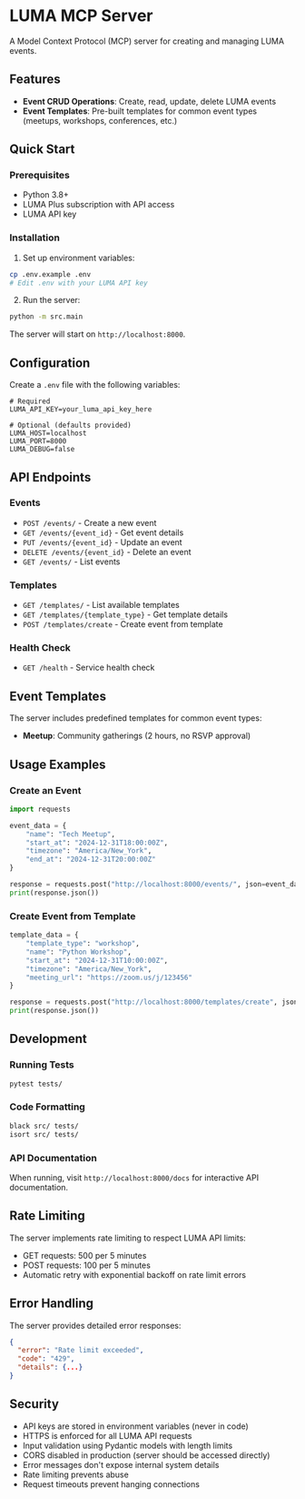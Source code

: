 # LUMA MCP Server

A Model Context Protocol (MCP) server for creating and managing LUMA events. 

## Features

- **Event CRUD Operations**: Create, read, update, delete LUMA events
- **Event Templates**: Pre-built templates for common event types (meetups, workshops, conferences, etc.)

## Quick Start

### Prerequisites

- Python 3.8+
- LUMA Plus subscription with API access
- LUMA API key

### Installation


1. Set up environment variables:
```bash
cp .env.example .env
# Edit .env with your LUMA API key
```

2. Run the server:
```bash
python -m src.main
```

The server will start on `http://localhost:8000`.

## Configuration

Create a `.env` file with the following variables:

```env
# Required
LUMA_API_KEY=your_luma_api_key_here

# Optional (defaults provided)
LUMA_HOST=localhost
LUMA_PORT=8000
LUMA_DEBUG=false
```

## API Endpoints

### Events

- `POST /events/` - Create a new event
- `GET /events/{event_id}` - Get event details
- `PUT /events/{event_id}` - Update an event
- `DELETE /events/{event_id}` - Delete an event
- `GET /events/` - List events

### Templates

- `GET /templates/` - List available templates
- `GET /templates/{template_type}` - Get template details
- `POST /templates/create` - Create event from template

### Health Check

- `GET /health` - Service health check

## Event Templates

The server includes predefined templates for common event types:

- **Meetup**: Community gatherings (2 hours, no RSVP approval)


## Usage Examples

### Create an Event

```python
import requests

event_data = {
    "name": "Tech Meetup",
    "start_at": "2024-12-31T18:00:00Z",
    "timezone": "America/New_York",
    "end_at": "2024-12-31T20:00:00Z"
}

response = requests.post("http://localhost:8000/events/", json=event_data)
print(response.json())
```

### Create Event from Template

```python
template_data = {
    "template_type": "workshop",
    "name": "Python Workshop",
    "start_at": "2024-12-31T10:00:00Z",
    "timezone": "America/New_York",
    "meeting_url": "https://zoom.us/j/123456"
}

response = requests.post("http://localhost:8000/templates/create", json=template_data)
print(response.json())
```

## Development

### Running Tests

```bash
pytest tests/
```

### Code Formatting

```bash
black src/ tests/
isort src/ tests/
```

### API Documentation

When running, visit `http://localhost:8000/docs` for interactive API documentation.

## Rate Limiting

The server implements rate limiting to respect LUMA API limits:

- GET requests: 500 per 5 minutes
- POST requests: 100 per 5 minutes
- Automatic retry with exponential backoff on rate limit errors

## Error Handling

The server provides detailed error responses:

```json
{
  "error": "Rate limit exceeded",
  "code": "429",
  "details": {...}
}
```

## Security

- API keys are stored in environment variables (never in code)
- HTTPS is enforced for all LUMA API requests
- Input validation using Pydantic models with length limits
- CORS disabled in production (server should be accessed directly)
- Error messages don't expose internal system details
- Rate limiting prevents abuse
- Request timeouts prevent hanging connections
